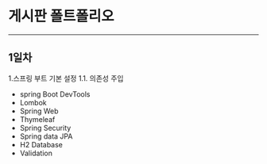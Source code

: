 # 게시판 폴트폴리오
***
## 1일차
1.스프링 부트 기본 설정
1.1. 의존성 주입
* spring Boot DevTools
* Lombok
* Spring Web
* Thymeleaf
* Spring Security
* Spring data JPA
* H2 Database
* Validation